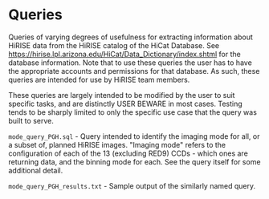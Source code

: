 Queries
=======

Queries of varying degrees of usefulness for extracting information about HiRISE data from
the HiRISE catalog of the HiCat Database. See
https://hirise.lpl.arizona.edu/HiCat/Data_Dictionary/index.shtml for the database 
information. Note that to use these queries the user has to have the appropriate accounts
and permissions for that database. As such, these queries are intended for use by HiRISE
team members.

These queries are largely intended to be modified by the user to suit specific tasks, and
are distinctly USER BEWARE in most cases. Testing tends to be sharply limited to only the
specific use case that the query was built to serve.

`mode_query_PGH.sql` - Query intended to identify the imaging mode for all, or a subset
of, planned HiRISE images. "Imaging mode" refers to the configuration of each of the 13
(excluding RED9) CCDs - which ones are returning data, and the binning mode for each. See
the query itself for some additional detail.

`mode_query_PGH_results.txt` - Sample output of the similarly named query.